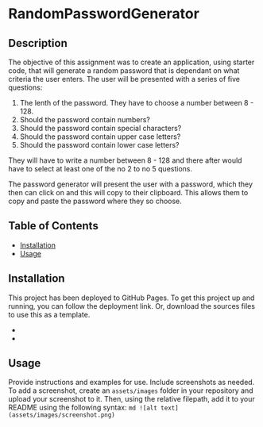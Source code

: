# RandomPasswordGenerator

## Description
The objective of this assignment was to create an application, using starter code, that will generate a random password that is dependant on what criteria the user enters. The user will be presented with a series of five questions:

1. The lenth of the password. They have to choose a number between 8 - 128.
2. Should the password contain numbers?
3. Should the password contain special characters?
4. Should the password contain upper case letters?
5. Should the password contain lower case letters?

They will have to write a number between 8 - 128 and there after would have to select at least one of the no 2 to no 5 questions.

The password generator will present the user with a password, which they then can click on and this will copy to their clipboard. This allows them to copy and paste the password where they so choose.

## Table of Contents

- [Installation](#installation)
- [Usage](#usage)



## Installation
This project has been deployed to GitHub Pages. To get this project up and running, you can follow the deployment link. Or, download the sources files to use this as a template.

- 
- 

## Usage
Provide instructions and examples for use. Include screenshots as needed.
To add a screenshot, create an `assets/images` folder in your repository and upload your screenshot to it. Then, using the relative filepath, add it to your README using the following syntax:
    ```md
    ![alt text](assets/images/screenshot.png)
    ```

